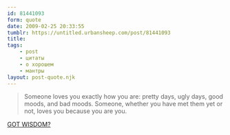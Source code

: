```yaml
---
id: 81441093
form: quote
date: 2009-02-25 20:33:55
tumblr: https://untitled.urbansheep.com/post/81441093
title: 
tags:
    - post
    - цитаты
    - о хорошем
    - мантры
layout: post-quote.njk
---
```


<blockquote>
Someone loves you exactly how you are: pretty days, ugly days, good moods, and bad moods. Someone, whether you have met them yet or not, loves you because you are you.
</blockquote>

<a href="http://gotwisdom.tumblr.com/post/80738545/someone-loves-you-exactly-how-you-are-pretty-days">GOT WISDOM?</a>
